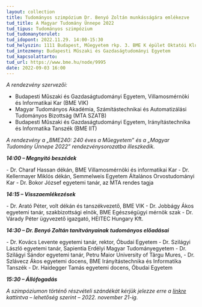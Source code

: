 ```yaml
---
layout: collection
title: Tudományos szimpózium Dr. Benyó Zoltán munkásságára emlékezve
tud_title: A Magyar Tudomány Ünnepe 2022
tud_tipus: Tudományos szimpózium
tud_tudomanyterulet:
tud_idopont: 2022.11.29. 14:00-15:30
tud_helyszin: 1111 Budapest, Műegyetem rkp. 3. BME K épület Oktatói Klub, K I. 97. 
tud_intezmeny: Budapesti Műszaki és Gazdaságtudományi Egyetem
tud_kapcsolattarto:
tud_url: https://www.bme.hu/node/9995
date: 2022-09-03 16:00
---
```


<i>A rendezvény szervezői:</i>

 - Budapesti Műszaki és Gazdaságtudományi Egyetem, Villamosmérnöki és Informatikai Kar (BME VIK)<br>
 - Magyar Tudományos Akadémia, Számítástechnikai és Automatizálási Tudományos Bizottság (MTA SZATB)<br>
 - Budapesti Műszaki és Gazdaságtudományi Egyetem, Irányítástechnika és Informatika Tanszék (BME IIT)<br>
 
<i>A rendezvény a „BME240: 240 éves a Műegyetem” és a „Magyar Tudomány Ünnepe 2022” rendezvénysorozatba illeszkedik.</i>

<p><b><i>14:00 – Megnyitó beszédek</i></b></p>
 - Dr. Charaf Hassan dékán, BME Villamosmérnöki és informatikai Kar
 - Dr. Kellermayer Miklós dékán, Semmelweis Egyetem Általános Orvostudományi Kar
 - Dr. Bokor József egyetemi tanár, az MTA rendes tagja
 <br>
<p><b><i>14:15 – Visszaemlékezések</i></b></p>
 - Dr. Arató Péter, volt dékán és tanszékvezető, BME VIK
 - Dr. Jobbágy Ákos egyetemi tanár, szakbizottsági elnök, BME Egészségügyi mérnök szak
 - Dr. Várady Péter ügyvezető igazgató, HEITEC Hungary Kft.
<p><b><i>14:30 – Dr. Benyó Zoltán tanítványainak tudományos előadásai</i></b></p>
 - Dr. Kovács Levente egyetemi tanár, rektor, Óbudai Egyetem
 - Dr. Szilágyi László egyetemi tanár, Sapientia Erdélyi Magyar Tudományegyetem
 - Dr. Szilágyi Sándor egyetemi tanár, Petru Maior University of Târgu Mures,
 - Dr. Szlávecz Ákos egyetemi docens, BME Irányítástechnika és Informatika Tanszék
 - Dr. Haidegger Tamás egyetemi docens, Óbudai Egyetem
<p><b><i>15:30 – Állófogadás</i></b></p>

<i>A szimpóziumon történő részvételi szándékát kérjük jelezze erre a <a target="_blank" href="https://forms.office.com/pages/responsepage.aspx?id=q0g1anB1cUKRqFjaAGlwKYeK-1OagbZAm98D8_6AF79UMTlOMDVBRktXV0dRTjE0TlVFQ1VaVU5QQi4u">linkre</a> kattintva – lehetőség szerint – 2022. november 21-ig.</i>